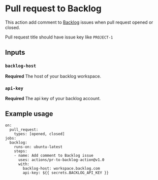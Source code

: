 # Pull request to Backlog 

This action add comment to [Backlog](https://backlog.com) issues when pull request opened or closed.

Pull request title should have issue key like `PROJECT-1`

## Inputs

### `backlog-host`

**Required** The host of your backlog workspace.

### `api-key`

**Required** The api key of your backlog account.

## Example usage

```
on:
  pull_request:
    types: [opened, closed]
jobs:
  backlog:
    runs-on: ubuntu-latest
    steps:
    - name: Add comment to Backlog issue
      uses: actions/pr-to-backlog-action@v1.0
      with:
        backlog-host: workspace.backlog.com
        api-key: ${{ secrets.BACKLOG_API_KEY }}
```

